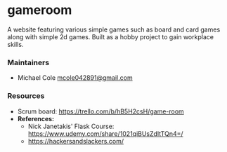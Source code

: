 # gameroom
A website featuring various simple games such as board and card games along with simple 2d games. Built as a hobby project to gain workplace skills.

### Maintainers
- Michael Cole <mcole042891@gmail.com>

### Resources
- Scrum board: https://trello.com/b/hB5H2csH/game-room
- <b>References:</b>
    - Nick Janetakis' Flask Course: https://www.udemy.com/share/1021qiBUsZdltTQn4=/
    - https://hackersandslackers.com/